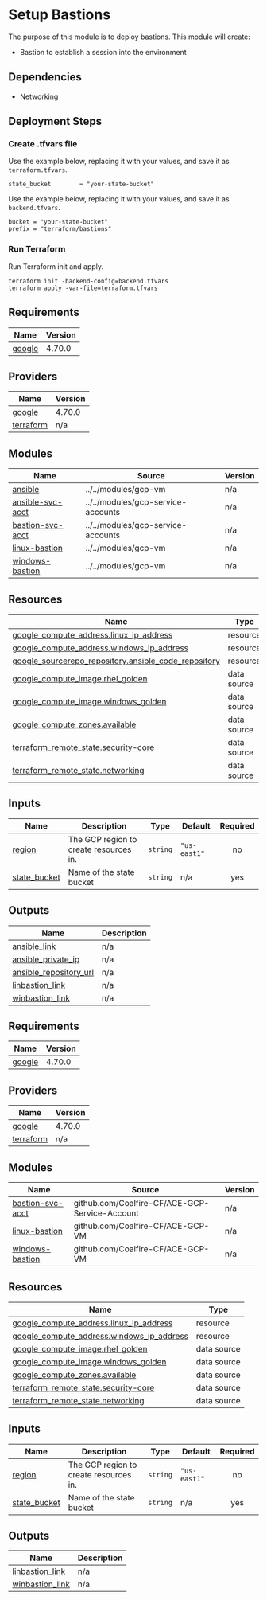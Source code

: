 # Setup Bastions

The purpose of this module is to deploy bastions. This module will create:

- Bastion to establish a session into the environment

## Dependencies

- Networking

## Deployment Steps

### Create .tfvars file

Use the example below, replacing it with your values, and save it as `terraform.tfvars`.

``` hcl
state_bucket        = "your-state-bucket"
```

Use the example below, replacing it with your values, and save it as `backend.tfvars`.

``` hcl
bucket = "your-state-bucket"
prefix = "terraform/bastions"
```

### Run Terraform

Run Terraform init and apply.

``` hcl
terraform init -backend-config=backend.tfvars
terraform apply -var-file=terraform.tfvars
```

## Requirements

| Name | Version |
|------|---------|
| <a name="requirement_google"></a> [google](#requirement\_google) | 4.70.0 |

## Providers

| Name | Version |
|------|---------|
| <a name="provider_google"></a> [google](#provider\_google) | 4.70.0 |
| <a name="provider_terraform"></a> [terraform](#provider\_terraform) | n/a |

## Modules

| Name | Source | Version |
|------|--------|---------|
| <a name="module_ansible"></a> [ansible](#module\_ansible) | ../../modules/gcp-vm | n/a |
| <a name="module_ansible-svc-acct"></a> [ansible-svc-acct](#module\_ansible-svc-acct) | ../../modules/gcp-service-accounts | n/a |
| <a name="module_bastion-svc-acct"></a> [bastion-svc-acct](#module\_bastion-svc-acct) | ../../modules/gcp-service-accounts | n/a |
| <a name="module_linux-bastion"></a> [linux-bastion](#module\_linux-bastion) | ../../modules/gcp-vm | n/a |
| <a name="module_windows-bastion"></a> [windows-bastion](#module\_windows-bastion) | ../../modules/gcp-vm | n/a |

## Resources

| Name | Type |
|------|------|
| [google_compute_address.linux_ip_address](https://registry.terraform.io/providers/hashicorp/google/4.70.0/docs/resources/compute_address) | resource |
| [google_compute_address.windows_ip_address](https://registry.terraform.io/providers/hashicorp/google/4.70.0/docs/resources/compute_address) | resource |
| [google_sourcerepo_repository.ansible_code_repository](https://registry.terraform.io/providers/hashicorp/google/4.70.0/docs/resources/sourcerepo_repository) | resource |
| [google_compute_image.rhel_golden](https://registry.terraform.io/providers/hashicorp/google/4.70.0/docs/data-sources/compute_image) | data source |
| [google_compute_image.windows_golden](https://registry.terraform.io/providers/hashicorp/google/4.70.0/docs/data-sources/compute_image) | data source |
| [google_compute_zones.available](https://registry.terraform.io/providers/hashicorp/google/4.70.0/docs/data-sources/compute_zones) | data source |
| [terraform_remote_state.security-core](https://registry.terraform.io/providers/hashicorp/terraform/latest/docs/data-sources/remote_state) | data source |
| [terraform_remote_state.networking](https://registry.terraform.io/providers/hashicorp/terraform/latest/docs/data-sources/remote_state) | data source |

## Inputs

| Name | Description | Type | Default | Required |
|------|-------------|------|---------|:--------:|
| <a name="input_region"></a> [region](#input\_region) | The GCP region to create resources in. | `string` | `"us-east1"` | no |
| <a name="input_state_bucket"></a> [state\_bucket](#input\_state\_bucket) | Name of the state bucket | `string` | n/a | yes |

## Outputs

| Name | Description |
|------|-------------|
| <a name="output_ansible_link"></a> [ansible\_link](#output\_ansible\_link) | n/a |
| <a name="output_ansible_private_ip"></a> [ansible\_private\_ip](#output\_ansible\_private\_ip) | n/a |
| <a name="output_ansible_repository_url"></a> [ansible\_repository\_url](#output\_ansible\_repository\_url) | n/a |
| <a name="output_linbastion_link"></a> [linbastion\_link](#output\_linbastion\_link) | n/a |
| <a name="output_winbastion_link"></a> [winbastion\_link](#output\_winbastion\_link) | n/a |

<!-- BEGIN_TF_DOCS -->
## Requirements

| Name | Version |
|------|---------|
| <a name="requirement_google"></a> [google](#requirement\_google) | 4.70.0 |

## Providers

| Name | Version |
|------|---------|
| <a name="provider_google"></a> [google](#provider\_google) | 4.70.0 |
| <a name="provider_terraform"></a> [terraform](#provider\_terraform) | n/a |

## Modules

| Name | Source | Version |
|------|--------|---------|
| <a name="module_bastion-svc-acct"></a> [bastion-svc-acct](#module\_bastion-svc-acct) | github.com/Coalfire-CF/ACE-GCP-Service-Account | n/a |
| <a name="module_linux-bastion"></a> [linux-bastion](#module\_linux-bastion) | github.com/Coalfire-CF/ACE-GCP-VM | n/a |
| <a name="module_windows-bastion"></a> [windows-bastion](#module\_windows-bastion) | github.com/Coalfire-CF/ACE-GCP-VM | n/a |

## Resources

| Name | Type |
|------|------|
| [google_compute_address.linux_ip_address](https://registry.terraform.io/providers/hashicorp/google/4.70.0/docs/resources/compute_address) | resource |
| [google_compute_address.windows_ip_address](https://registry.terraform.io/providers/hashicorp/google/4.70.0/docs/resources/compute_address) | resource |
| [google_compute_image.rhel_golden](https://registry.terraform.io/providers/hashicorp/google/4.70.0/docs/data-sources/compute_image) | data source |
| [google_compute_image.windows_golden](https://registry.terraform.io/providers/hashicorp/google/4.70.0/docs/data-sources/compute_image) | data source |
| [google_compute_zones.available](https://registry.terraform.io/providers/hashicorp/google/4.70.0/docs/data-sources/compute_zones) | data source |
| [terraform_remote_state.security-core](https://registry.terraform.io/providers/hashicorp/terraform/latest/docs/data-sources/remote_state) | data source |
| [terraform_remote_state.networking](https://registry.terraform.io/providers/hashicorp/terraform/latest/docs/data-sources/remote_state) | data source |

## Inputs

| Name | Description | Type | Default | Required |
|------|-------------|------|---------|:--------:|
| <a name="input_region"></a> [region](#input\_region) | The GCP region to create resources in. | `string` | `"us-east1"` | no |
| <a name="input_state_bucket"></a> [state\_bucket](#input\_state\_bucket) | Name of the state bucket | `string` | n/a | yes |

## Outputs

| Name | Description |
|------|-------------|
| <a name="output_linbastion_link"></a> [linbastion\_link](#output\_linbastion\_link) | n/a |
| <a name="output_winbastion_link"></a> [winbastion\_link](#output\_winbastion\_link) | n/a |
<!-- END_TF_DOCS -->